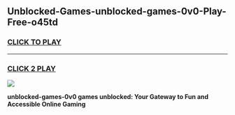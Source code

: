 
## Unblocked-Games-unblocked-games-0v0-Play-Free-o45td
<h3>
<a href="https://premium76.site?title=unblocked-games-0v0&ref=17A">CLICK TO PLAY</a></h3>
<hr>

<h3>
<a href="https://premium76.site?title=unblocked-games-0v0&ref=17A">CLICK 2 PLAY</a>
  
</h3>

<a href="https://premium76.site?title=unblocked-games-0v0&ref=17A"><img src="https://clearcache.store/games.png"></a>


**unblocked-games-0v0 games unblocked: Your Gateway to Fun and Accessible Online Gaming**
